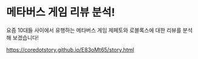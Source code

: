 메타버스 게임 리뷰 분석!
=====

요즘 10대들 사이에서 유행하는 메타버스 게임
제페토와 로블록스에 대한 리뷰를 분석 해 보겠습니다!


<a href='https://coredotstory.github.io/E83oMt65/story.html'>https://coredotstory.github.io/E83oMt65/story.html</a>